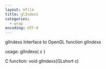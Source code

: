 ```yaml
---
layout: mfile
title: glIndexs
categories:
  - wrap
encoding: UTF-8
---
```


glIndexs  Interface to OpenGL function glIndexs

usage:  glIndexs( c )

C function:  void glIndexs(GLshort c)